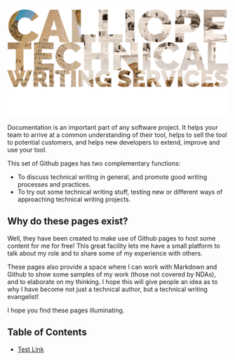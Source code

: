 ![Company Flash](images/calliope.png)

Documentation is an important part of any software project. It helps your team to arrive at a common understanding of their tool, helps to sell the tool to potential customers, and helps new developers to extend, improve and use your tool. 

This set of Github pages has two complementary functions: 

* To discuss technical writing in general, and promote good writing processes and practices. 
* To try out some technical writing stuff, testing new or different ways of approaching technical writing projects.

## Why do these pages exist? 

Well, they have been created to make use of Github pages to host some content for me for free! This great facility lets me have a small platform to talk about my role and to share some of my experience with others. 

These pages also provide a space where I can work with Markdown and Github to show some samples of my work (those not covered by NDAs), and to elaborate on my thinking. I hope this will give people an idea as to why I have become not just a technical author, but a technical writing evangelist!

I hope you find these pages illuminating. 

## Table of Contents

* [Test Link](concepts/database_documents.md)
